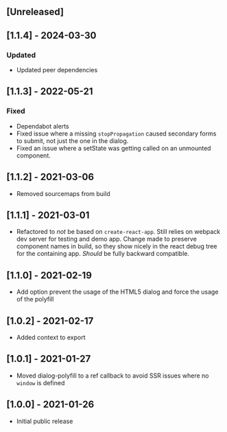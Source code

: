 ## [Unreleased]

## [1.1.4] - 2024-03-30
### Updated
- Updated peer dependencies

## [1.1.3] - 2022-05-21
### Fixed
- Dependabot alerts
- Fixed issue where a missing `stopPropagation` caused secondary forms to submit, not just the one in the dialog.
- Fixed an issue where a setState was getting called on an unmounted component.

## [1.1.2] - 2021-03-06
- Removed sourcemaps from build

## [1.1.1] - 2021-03-01
- Refactored to _not_ be based on `create-react-app`. Still relies on webpack dev server for testing and demo app. Change made to preserve component names in build, so they show nicely in the react debug tree for the containing app. _Should_ be fully backward compatible.

## [1.1.0] - 2021-02-19
- Add option prevent the usage of the HTML5 dialog and force the usage of the polyfill

## [1.0.2] - 2021-02-17
- Added context to export

## [1.0.1] - 2021-01-27
- Moved dialog-polyfill to a ref callback to avoid SSR issues where no `window` is defined

## [1.0.0] - 2021-01-26
- Initial public release